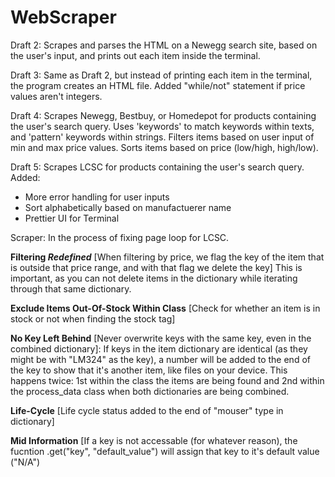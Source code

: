 # WebScraper
Draft 2:
Scrapes and parses the HTML on a Newegg search site, based on the user's input, and prints out each item inside the terminal.

Draft 3:
Same as Draft 2, but instead of printing each item in the terminal, the program creates an HTML file.
Added "while/not" statement if price values aren't integers.

Draft 4:
Scrapes Newegg, Bestbuy, or Homedepot for products containing the user's search query.
Uses 'keywords' to match keywords within texts, and 'pattern' keywords within strings.
Filters items based on user input of min and max price values.
Sorts items based on price (low/high, high/low).

Draft 5:
Scrapes LCSC for products containing the user's search query.
Added:
  - More error handling for user inputs
  - Sort alphabetically based on manufactuerer name
  - Prettier UI for Terminal

Scraper:
In the process of fixing page loop for LCSC.

**Filtering _Redefined_** [When filtering by price, we flag the key of the item that is outside that price range, and with that flag we delete the key] This is important, as you can not delete items in the dictionary while iterating through that same dictionary.

**Exclude Items Out-Of-Stock Within Class** [Check for whether an item is in stock or not when finding the stock tag]

**No Key Left Behind** [Never overwrite keys with the same key, even in the combined dictionary]: If keys in the item dictionary are identical (as they might be with "LM324" as the key), a number will be added to the end of the key to show that it's another item, like files on your device. This happens twice: 1st within the class the items are being found and 2nd within the process_data class when both dictionaries are being combined.

**Life-Cycle** [Life cycle status added to the end of "mouser" type in dictionary]

**Mid Information** [If a key is not accessable (for whatever reason), the fucntion .get("key", "default_value") will assign that key to it's default value ("N/A")
